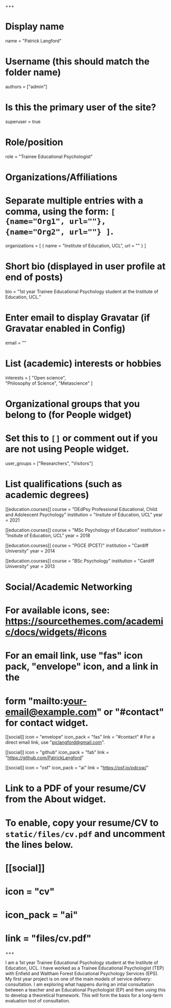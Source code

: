 +++
# Display name
name = "Patrick Langford"

# Username (this should match the folder name)
authors = ["admin"]

# Is this the primary user of the site?
superuser = true

# Role/position
role = "Trainee Educational Psychologist"

# Organizations/Affiliations
#   Separate multiple entries with a comma, using the form: `[ {name="Org1", url=""}, {name="Org2", url=""} ]`.
organizations = [ { name = "Institute of Education, UCL", url = "" } ]

# Short bio (displayed in user profile at end of posts)
bio = "1st year Trainee Educational Psychology student at the Institute of Education, UCL."

# Enter email to display Gravatar (if Gravatar enabled in Config)
email = ""

# List (academic) interests or hobbies
 interests = [ 
 "Open science",  
 "Philosophy of Science",
 "Metascience"
 ]

# Organizational groups that you belong to (for People widget)
#   Set this to `[]` or comment out if you are not using People widget.
user_groups = ["Researchers", "Visitors"]

# List qualifications (such as academic degrees)
[[education.courses]]
  course = "DEdPsy Professional Educational, Child and Adolescent Psychology"
  institution = "Insitute of Education, UCL"
  year = 2021

[[education.courses]]
  course = "MSc Psychology of Education"
  institution = "Insitute of Education, UCL"
  year = 2018
  
[[education.courses]]
  course = "PGCE (PCET)"
  institution = "Cardiff University"
  year = 2014
  
[[education.courses]]
  course = "BSc Psychology"
  institution = "Cardiff University"
  year = 2013
  
# Social/Academic Networking
# For available icons, see: https://sourcethemes.com/academic/docs/widgets/#icons
#   For an email link, use "fas" icon pack, "envelope" icon, and a link in the
#   form "mailto:your-email@example.com" or "#contact" for contact widget.

[[social]]
  icon = "envelope"
  icon_pack = "fas"
  link = "#contact"  # For a direct email link, use "pjclangford@gmail.com".

[[social]]
  icon = "github"
  icon_pack = "fab"
  link = "https://github.com/PatrickLangford"
  
[[social]]
  icon = "osf"
  icon_pack = "ai"
  link = "https://osf.io/pdcsw/"

# Link to a PDF of your resume/CV from the About widget.
# To enable, copy your resume/CV to `static/files/cv.pdf` and uncomment the lines below.
# [[social]]
#   icon = "cv"
#   icon_pack = "ai"
#   link = "files/cv.pdf"

+++

I am a 1st year Trainee Educational Psychology student at the Institute of Education, UCL. I have worked as a Trainee Educational Psychologist (TEP) with Enfield and Waltham Forest Educational Psychology Services (EPS). My first year project is on one of the main models of service delivery: consultation. I am exploring what happens during an intial consultation between a teacher and an Educational Psychologist (EP) and then using this to develop a theoretical framework. This will form the basis for a long-term evaluation tool of consultation.
